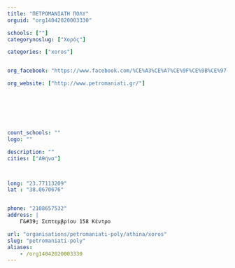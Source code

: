 ```yaml
---
title: "ΠΕΤΡΟΜΑΝΙΑΤΗ ΠΟΛΥ"
orguid: "org14042020003330"

schools: [""]
categorynoslug: ["Χορός"]

categories: ["xoros"]


org_facebook: "https://www.facebook.com/%CE%A3%CE%A7%CE%9F%CE%9B%CE%97-%CE%A7%CE%9F%CE%A1%CE%9F%CE%A5-%CE%A0%CE%9F%CE%9B%CE%A5%CE%A3-%CE%A0%CE%95%CE%A4%CE%A1%CE%9F%CE%9C%CE%91%CE%9D%CE%99%CE%91%CE%A4%CE%97-%CE%93%CE%91%CE%9C%CE%92%CE%A1%CE%9F%CE%A5%CE%9B%CE%97-464478577063983/"

org_website: ["http://www.petromaniati.gr/"]







count_schools: ""
logo: ""

description: ""
cities: ["Αθήνα"]



long: "23.77113209"
lat : "38.0670676"


phone: "2108657532"
address: |
    Γ&#39; Σεπτεμβρίου 158 Κέντρο

url: "organisations/petromaniati-poly/athina/xoros"
slug: "petromaniati-poly"
aliases:
    - /org14042020003330
---
```



